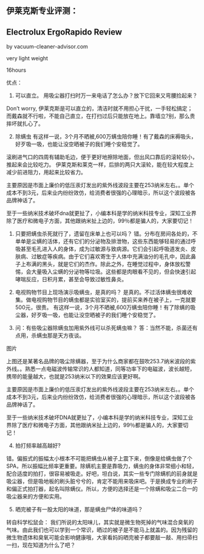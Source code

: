 ## 伊莱克斯专业评测：

## Electrolux ErgoRapido Review
 by vacuum-cleaner-advisor.com


very light weight

16hours



优点：
1. 可以直立。
用吸尘器打扫时万一来电话了怎么办？放下它回来又弯腰捡起来？

Don’t  worry, 伊莱克斯是可以直立的，清洁时就不用担心干扰，一手轻松搞定；而戴森就不行啦，不能自己直立，在打扫过后只能放在地上。靠墙立?别，那么贵摔坏就扎心了。

2. 除螨虫
有这样一说，3个月不晒被,600万螨虫陪你睡！有了戴森的床褥吸头，好歹吸一吸，也能让没空晒被子的我们睡个安稳觉了。


滚刷进气口的四周有辅助毛边，便于更好地擦除地面，但出风口靠后的滚轮较小，推起来会比较吃力。
伊莱克斯和莱克一样，后排的两只大滚轮，能在较大程度上减少前进阻力，用起来比较省力。



主要原因是市面上廉价的低压汞灯发出的紫外线波段主要在253纳米左右。。单个成本不到3元，后来业内纷纷效仿，给消费者很强的心理暗示，所以这个波段被各品牌神话了。

至于一些纳米技术破坏dna就更扯了，小编本科是学的纳米科技专业，深知工业界除了医疗和微电子方面，其他跟纳米扯上边的，99％都是骗人的，大家要切记！

1. 只要把螨虫杀死就行了，遗留在床单上也可以吗？
错。分布在房间各处的，不单单是尘螨的活体，还有它们的分泌物及排泄物，这些东西能够轻易的通过呼吸甚至毛孔进入人的身体，成为过敏源与致病源。它们会引起呼吸道发炎、皮肤病、过敏症等疾病。由于它们喜欢寄生于人体中充满油分的毛孔中，因此鼻子上布满的黑头，就是它们的杰作。除此之外，在睡觉过程中，身体放松警惕，会大量吸入尘螨的分泌物等垃圾。这些都是肉眼看不见的，但会快速引起哮喘反应，日积月累，甚至会导致过敏性鼻炎。

2. 电视购物节目上现场演示吸螨虫，是真的吗？
是真的。不过活体螨虫很难收集。做电视购物节目的螨虫都是实验室买的，提前买来养在被子上，一克就要500元，很贵。
有这样一说，3个月不晒被,600万螨虫陪你睡！有了除螨的吸尘器，好歹吸一吸，也能让没空晒被子的我们睡个安稳觉了。


3. 问：有些吸尘器除螨虫加用紫外线可以杀死螨虫嘛？
答：当然不能，杀菌还有点用，杀螨虫那是天方夜谈。

图片


上图还是某著名品牌的吸尘除螨器，至于为什么商家都在鼓吹253.7纳米波段的紫外线。。熟悉一点电磁波传输常识的人都知道，同等功率下的电磁波，波长越短，携带的能量越大，也就是253纳米以下的效果应该更好啊。

主要原因是市面上廉价的低压汞灯发出的紫外线波段主要在253纳米左右。。单个成本不到3元，后来业内纷纷效仿，给消费者很强的心理暗示，所以这个波段被各品牌神话了。

至于一些纳米技术破坏DNA就更扯了，小编本科是学的纳米科技专业，深知工业界除了医疗和微电子方面，其他跟纳米扯上边的，99％都是骗人的，大家要切记！

4. 拍打频率越高越好?

错。偏振式的振幅太小根本不可能把螨虫从被子上震下来，倒像是给螨虫做了个SPA，所以振幅比频率更重要。除螨机主要是靠吸力，螨虫的身体非常细小和轻，配合适度的拍打，很容易被吸走。好吧，坦白说，其实一些专门除螨机的前身就是吸尘器，但是吸地板的刷头脏兮兮的，肯定不能用来吸床吧。于是换成专业的刷子和偏正式拍打器，起名叫除螨仪。所以，方便的选择还是一个除螨和吸尘二合一的吸尘器来的方便和实用。


5. 晒完被子有一股太阳的味道，那是螨虫尸体的味道吗？

转自科学松鼠会： 我们所说的太阳味儿，其实就是微生物死掉的气味混合臭氧的气味。由此我们也可以学到一个常识，晒过的被子是不能马上就盖的。因为残留的微生物遗体和臭氧可能会影响健康哦，大家看妈妈晒完被子都要敲一敲、用扫帚扫一扫，现在知道为什么了吧？